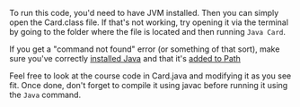 To run this code, you'd need to have JVM installed. Then you can simply open the Card.class file. If that's not working, try opening it via the terminal by going to the folder where the file is located and then running `Java Card`.   

If you get a "command not found" error (or something of that sort), make sure you've correctly [installed Java](https://www.java.com/en/download/help/download_options.html) and that it's [added to Path](https://www.java.com/en/download/help/path.html)   

Feel free to look at the course code in Card.java and modifying it as you see fit. Once done, don't forget to compile it using javac before running it using the `Java` command.